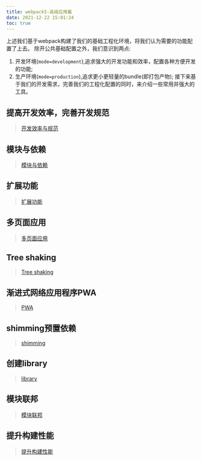 ```yaml
---
title: webpack5-高级应用篇
date: 2021-12-22 15:01:24
toc: true
---
```


上述我们基于webpack构建了我们的基础工程化环境，将我们认为需要的功能配置了上去。 除开公共基础配置之外，我们意识到两点: 
1. 开发环境(`mode=development`),追求强大的开发功能和效率，配置各种方便开发的功能; 
2. 生产环境(`mode=production`),追求更小更轻量的bundle(即打包产物);
接下来基于我们的开发需求，完善我们的工程化配置的同时，来介绍一些常用并强大的工具。

## 提高开发效率，完善开发规范
>[开发效率与规范](/All/engineering/webpack/senior/01_devEffStandard)

## 模块与依赖
>[模块与依赖](/All/engineering/webpack/senior/02_moduleAndDependencies "模块和依赖")

## 扩展功能
>[扩展功能](/All/engineering/webpack/senior/03_extendedFunc "扩展功能")

## 多页面应用
>[多页面应用](/All/engineering/webpack/senior/04_multiPage "多页面应用")

## Tree shaking
>[Tree shaking](/All/engineering/webpack/senior/05_treeShaking "Tree shaking")

## 渐进式网络应用程序PWA
>[PWA](/All/engineering/webpack/senior/06_pwa "渐进式网络应用程序PWA")

## shimming预置依赖
>[shimming](/All/engineering/webpack/senior/07_shimming "shimming预置依赖")

## 创建library
>[library](/All/engineering/webpack/senior/08_library "创建library")

## 模块联邦
>[模块联邦](/All/engineering/webpack/senior/09_moduleFederation "模块联邦")

## 提升构建性能
>[提升构建性能](/All/engineering/webpack/senior/10_buildPerformance "提升构建性能")